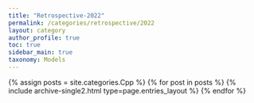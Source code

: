 ```yaml
---
title: "Retrospective-2022"
permalink: /categories/retrospective/2022
layout: category
author_profile: true
toc: true
sidebar_main: true
taxonomy: Models
---
```


{% assign posts = site.categories.Cpp %}
{% for post in posts %} {% include archive-single2.html type=page.entries_layout %} {% endfor %}
